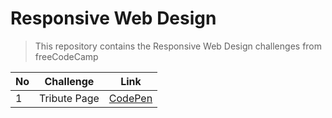 # Responsive Web Design
> This repository contains the Responsive Web Design challenges from freeCodeCamp

| No | Challenge | Link |
|----|-----------|------|
| 1 | Tribute Page | [CodePen](https://codepen.io/johndoddy/pen/YmObzj?editors=1100)
